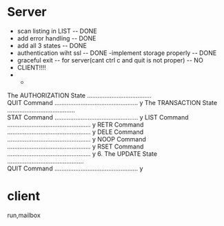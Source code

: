# Server
- scan listing in LIST -- DONE
- add error handling -- DONE
- add all 3 states -- DONE
- authentication wiht ssl -- DONE
-implement storage properly -- DONE
- graceful exit -- for server(cant ctrl c and quit is not proper) -- NO
- CLIENT!!!!
- - 
 The AUTHORIZATION State .....................................    
      QUIT Command ................................................    y
    The TRANSACTION State .......................................    
      STAT Command ................................................    y
      LIST Command ................................................    y
      RETR Command ................................................    y
      DELE Command ................................................    y
      NOOP Command ................................................    y
      RSET Command ................................................    y
   6. The UPDATE State ............................................   
      QUIT Command ................................................   y


# client

run,mailbox